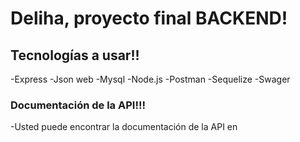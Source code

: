 
# Deliha, proyecto final BACKEND!

## Tecnologías a usar!!

-Express
-Json web 
-Mysql
-Node.js
-Postman
-Sequelize
-Swager

### Documentación de la API!!!

-Usted puede encontrar la documentación de la API en 



